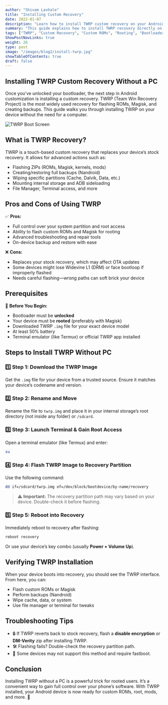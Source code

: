 ```yaml
---
author: "Shivam Lavhale"
title: "Installing Custom Recovery"
date: 2022-01-07
description: "Learn how to install TWRP custom recovery on your Android device without using a computer. A handy guide for enthusiasts who want more control over their phones."
summary: "This guide explains how to install TWRP recovery directly on an Android device without needing a PC. Ideal for users with unlocked bootloaders who want to flash ROMs or root their device."
tags: ["TWRP", "Custom Recovery", "Custom ROMs", "Rooting", "Bootloader"]
ShowPostNavLinks: true
weight: 26
type: post
image: "/images/blog2/install-twrp.jpg"
showTableOfContents: true
draft: false
---
```


Installing TWRP Custom Recovery Without a PC
---
Once you’ve unlocked your bootloader, the next step in Android customization is installing a custom recovery. TWRP (Team Win Recovery Project) is the most widely used recovery for flashing ROMs, Magisk, and creating backups. This guide walks you through installing TWRP on your device without the need for a computer.

![TWRP Boot Screen](/images/blog2/install-twrp.jpg "TWRP Recovery")

What is TWRP Recovery?
---
TWRP is a touch-based custom recovery that replaces your device’s stock recovery. It allows for advanced actions such as:
- Flashing ZIPs (ROMs, Magisk, kernels, mods)
- Creating/restoring full backups (Nandroid)
- Wiping specific partitions (Cache, Dalvik, Data, etc.)
- Mounting internal storage and ADB sideloading
- File Manager, Terminal access, and more

Pros and Cons of Using TWRP
---

✅ **Pros:**
- Full control over your system partition and root access
- Ability to flash custom ROMs and Magisk for rooting
- Advanced troubleshooting and repair tools
- On-device backup and restore with ease

❌ **Cons:**
- Replaces your stock recovery, which may affect OTA updates
- Some devices might lose Widevine L1 (DRM) or face bootloop if improperly flashed
- Needs careful flashing—wrong paths can soft brick your device

Prerequisites
---
📌 **Before You Begin:**
- Bootloader must be **unlocked**
- Your device must be **rooted** (preferably with Magisk)
- Downloaded TWRP `.img` file for your exact device model
- At least 50% battery
- Terminal emulator (like Termux) or official TWRP app installed

Steps to Install TWRP Without PC
---

### 1️⃣ Step 1: Download the TWRP Image
Get the `.img` file for your device from a trusted source. Ensure it matches your device’s codename and version.

### 2️⃣ Step 2: Rename and Move
Rename the file to `twrp.img` and place it in your internal storage’s root directory (not inside any folder) or `/sdcard`.

### 3️⃣ Step 3: Launch Terminal & Gain Root Access
Open a terminal emulator (like Termux) and enter:

```bash
su
```

### 4️⃣ Step 4: Flash TWRP Image to Recovery Partition
Use the following command:

```bash
dd if=/sdcard/twrp.img of=/dev/block/bootdevice/by-name/recovery
```

> ⚠️ **Important:** The recovery partition path may vary based on your device. Double-check it before flashing.

### 5️⃣ Step 5: Reboot into Recovery
Immediately reboot to recovery after flashing:

```bash
reboot recovery
```

Or use your device’s key combo (usually **Power + Volume Up**).

Verifying TWRP Installation
---
When your device boots into recovery, you should see the TWRP interface. From here, you can:
- Flash custom ROMs or Magisk
- Perform backups (Nandroid)
- Wipe cache, data, or system
- Use file manager or terminal for tweaks

Troubleshooting Tips
---
- 🔒 If TWRP reverts back to stock recovery, flash a **disable encryption** or **DM-Verity** zip after installing TWRP.
- 🛠️ Flashing fails? Double-check the recovery partition path.
- 🚫 Some devices may not support this method and require fastboot.

Conclusion
---
Installing TWRP without a PC is a powerful trick for rooted users. It’s a convenient way to gain full control over your phone’s software. With TWRP installed, your Android device is now ready for custom ROMs, root, mods, and more. 🔧

